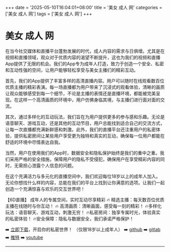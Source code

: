 +++
date = '2025-05-10T16:04:01+08:00'
title = '美女 成人 网'
categories = ['美女 成人 网']
tags = ['美女 成人 网']
+++

# 美女 成人 网

在当今社交媒体和直播平台蓬勃发展的时代，成人内容的需求与日俱增。尤其是在视频和直播领域，观众对于优质内容的渴望不断提升，这也为我们的视频和直播App提供了无限的机会。我们的App专为成年人打造，致力于创造一个安全、私密和互动性强的空间，让用户能够轻松享受与美女主播们的精彩互动。

首先，我们的App提供了丰富多样的高清直播内容。用户可以随时在线观看数百位优质主播的精彩表演。每一场直播都为用户带来了沉浸式的观看体验，清晰的画质让观众能够感受到每一个细节，不论是主播的表情还是直播环境，都能被完美呈现。在这样一个高清画质的环境中，用户仿佛身临其境，与主播们进行面对面的交流。

其次，通过多样化的互动玩法，我们旨在为用户提供更多的参与感和乐趣。无论是语音聊天、游戏互动，还是其他的互动节目，用户总能找到适合自己的交流方式，让每一次直播都充满新鲜感和刺激。此外，我们的直播平台还注重用户的私密体验，提供私密房间让某些用户享受更为独特和真实的互动，确保每一位用户都能在舒适的环境中尽情表达自我。

当然，用户在使用我们的App时，数据安全和隐私保护始终是我们的重中之重。我们采用严格的安全措施，保障用户的隐私不受侵犯，确保用户在享受精彩内容的同时，无需担心泄露个人信息的问题。

在这个充满活力与多元化的直播空间中，我们欢迎每位18岁以上的成年人加入。无论你想找什么样的内容，总能在我们的平台上找到让你满意的选项。让我们一起创造一个充满惊喜与欢乐的交互世界吧！

【6D直播】
成年人的专属空间，实时互动尽享精彩
🔥 精选主播：每天数百位优质主播在线随时与你互动！
🔥 高清画质：清晰画面，感受每一刻的精彩！
🔥多样化玩法：语音聊天、游戏互动，刺激无穷！
🔥私密房间：独享专属时光，体验真实的私密体验！
🔥安全保障：隐私与数据安全，我们承诺严格保护！

➡️ [立即下载](https://down123.s3.ap-east-1.amazonaws.com/down/down.html?channelCode=blog)，开启你的私密世界！
（仅限18岁以上成年人）
➡️ [github](https://aldult-live.github.io/)
➡️ [gitlab](https://seo-09598d.gitlab.io/)
➡️ [推特](https://x.com/wegame33)
➡️ [youtube](https://www.youtube.com/@6Dlive)

---

